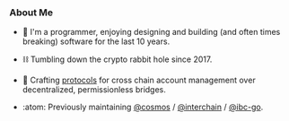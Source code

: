 ### About Me 

- 🧰 I'm a programmer, enjoying designing and building (and often times breaking) software for the last 10 years.
  
- ⛓️ Tumbling down the crypto rabbit hole since 2017.

- 🎨 Crafting [protocols](https://github.com/cosmos/ibc/blob/main/spec/app/ics-027-interchain-accounts/README.md) for cross chain account management over decentralized, permissionless bridges.
  
- :atom: Previously maintaining [@cosmos](https://github.com/cosmos) / [@interchain](https://github.com/interchainio) / [@ibc-go](https://github.com/cosmos/ibc-go).



<!--
**seantking/seantking** is a ✨ _special_ ✨ repository because its `README.md` (this file) appears on your GitHub profile.

Here are some ideas to get you started:

- 🔭 I’m currently working on ...
- 🌱 I’m currently learning ...
- 👯 I’m looking to collaborate on ...
- 🤔 I’m looking for help with ...
- 💬 Ask me about ...
- 📫 How to reach me: ...
- 😄 Pronouns: ...
- ⚡ Fun fact: ...
-->
